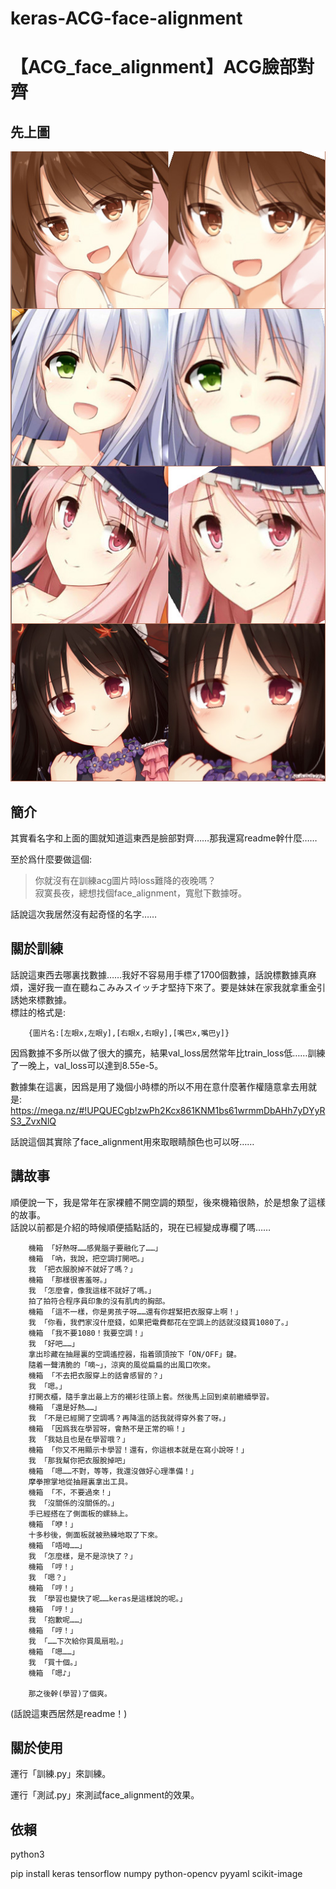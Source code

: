 # keras-ACG-face-alignment
# 【ACG_face_alignment】ACG臉部對齊

## 先上圖
![例子.jpg](例子.jpg)

## 簡介
其實看名字和上面的圖就知道這東西是臉部對齊……那我還寫readme幹什麼……

至於爲什麼要做這個:
> 你就沒有在訓練acg圖片時loss難降的夜晚嗎？   
> 寂寞長夜，總想找個face_alignment，寬慰下數據呀。

話說這次我居然沒有起奇怪的名字……

## 關於訓練
話說這東西去哪裏找數據……我好不容易用手標了1700個數據，話說標數據真麻煩，還好我一直在聽ねこみみスイッチ才堅持下來了。要是妹妹在家我就拿重金引誘她來標數據。   
標註的格式是: 
```
    {圖片名:[左眼x,左眼y],[右眼x,右眼y],[嘴巴x,嘴巴y]}
```
因爲數據不多所以做了很大的擴充，結果val_loss居然常年比train_loss低……訓練了一晚上，val_loss可以達到8.55e-5。

數據集在這裏，因爲是用了幾個小時標的所以不用在意什麼著作權隨意拿去用就是:    
https://mega.nz/#!UPQUECgb!zwPh2Kcx861KNM1bs61wrmmDbAHh7yDYyRS3_ZvxNlQ

話說這個其實除了face_alignment用來取眼睛顏色也可以呀……

## 講故事
順便說一下，我是常年在家裸體不開空調的類型，後來機箱很熱，於是想象了這樣的故事。   
話說以前都是介紹的時候順便插點話的，現在已經變成專欄了嗎……

```
    機箱 「好熱呀……感覺腦子要融化了……」
    機箱 「吶，我說，把空調打開吧。」
    我 「把衣服脫掉不就好了嗎？」
    機箱 「那樣很害羞呀。」
    我 「怎麼會，像我這樣不就好了嗎。」
    拍了拍符合程序員印象的沒有肌肉的胸部。
    機箱 「這不一樣，你是男孩子呀……還有你趕緊把衣服穿上啊！」
    我 「你看，我們家沒什麼錢，如果把電費都花在空調上的話就沒錢買1080了。」
    機箱 「我不要1080！我要空調！」
    我 「好吧……」
    拿出珍藏在抽屜裏的空調遙控器，指着頭頂按下「ON/OFF」鍵。
    隨着一聲清脆的「嘀~」，涼爽的風從扁扁的出風口吹來。
    機箱 「不去把衣服穿上的話會感冒的？」
    我 「嗯。」
    打開衣櫃，隨手拿出最上方的襯衫往頭上套。然後馬上回到桌前繼續學習。
    機箱 「還是好熱……」
    我 「不是已經開了空調嗎？再降溫的話我就得穿外套了呀。」
    機箱 「因爲我在學習呀，會熱不是正常的嘛！」
    我 「我姑且也是在學習哦？」
    機箱 「你又不用顯示卡學習！還有，你這根本就是在寫小說呀！」
    我 「那我幫你把衣服脫掉吧」
    機箱 「嗯……不對，等等，我還沒做好心理準備！」
    摩拳擦掌地從抽屜裏拿出工具。
    機箱 「不，不要過來！」
    我 「沒關係的沒關係的。」
    手已經搭在了側面板的螺絲上。
    機箱 「咿！」
    十多秒後，側面板就被熟練地取了下來。
    機箱 「唔呣……」
    我 「怎麼樣，是不是涼快了？」
    機箱 「哼！」
    我 「嗯？」
    機箱 「哼！」
    我 「學習也變快了呢……keras是這樣說的呢。」
    機箱 「哼！」
    我 「抱歉呢……」
    機箱 「哼！」
    我 「……下次給你買風扇啦。」
    機箱 「嗯……」
    我 「買十個。」
    機箱 「嗯♪」
    
    那之後幹(學習)了個爽。
```

(話說這東西居然是readme！)

## 關於使用
運行「訓練.py」來訓練。

運行「測試.py」來測試face_alignment的效果。

## 依賴

python3

pip install keras tensorflow numpy python-opencv pyyaml scikit-image


